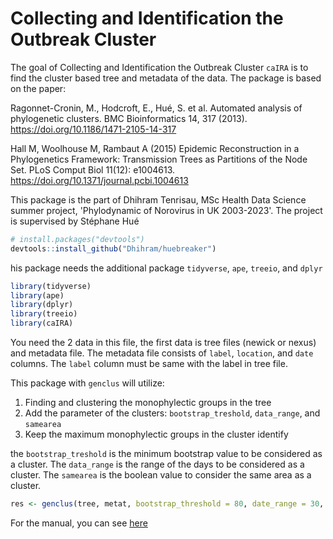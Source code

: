 # Collecting and Identification the Outbreak Cluster

<!-- badges: start -->

<!-- badges: end -->

The goal of Collecting and Identification the Outbreak Cluster `caIRA` is to find the cluster based tree and metadata of the data. The package is based on the paper:

Ragonnet-Cronin, M., Hodcroft, E., Hué, S. et al. Automated analysis of phylogenetic clusters. BMC Bioinformatics 14, 317 (2013). <https://doi.org/10.1186/1471-2105-14-317>

Hall M, Woolhouse M, Rambaut A (2015) Epidemic Reconstruction in a Phylogenetics Framework: Transmission Trees as Partitions of the Node Set. PLoS Comput Biol 11(12): e1004613. <https://doi.org/10.1371/journal.pcbi.1004613>

This package is the part of Dhihram Tenrisau, MSc Health Data Science summer project, 'Phylodynamic of Norovirus in UK 2003-2023'. The project is supervised by Stéphane Hué

``` r
# install.packages("devtools")
devtools::install_github("Dhihram/huebreaker")
```

his package needs the additional package `tidyverse`, `ape`, `treeio`, and `dplyr`

``` r
library(tidyverse)
library(ape)
library(dplyr)
library(treeio)
library(caIRA)
```

You need the 2 data in this file, the first data is tree files (newick or nexus) and metadata file. The metadata file consists of `label`, `location`, and `date` columns. The `label` column must be same with the label in tree file.

This package with `genclus` will utilize:
1. Finding and clustering the monophylectic groups in the tree
2. Add the parameter of the clusters: `bootstrap_treshold`, `data_range`, and `samearea`
3. Keep the maximum monophylectic groups in the cluster identify

the `bootstrap_treshold` is the minimum bootstrap value to be considered as a cluster. The `data_range` is the range of the days to be considered as a cluster. The `samearea` is the boolean value to consider the same area as a cluster.

``` r
res <- genclus(tree, metat, bootstrap_threshold = 80, date_range = 30, samearea = TRUE)
```
For the manual, you can see [here](https://dhihram.github.io/caIRA/)
